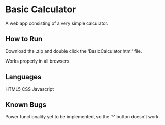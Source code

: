 # Basic Calculator

A web app consisting of a very simple calculator.

## How to Run

Download the .zip and double click the ‘BasicCalculator.html’ file.

Works properly in all browsers.

## Languages

HTML5
CSS
Javascript

## Known Bugs

Power functionality yet to be implemented, so the '^' button doesn't work.

